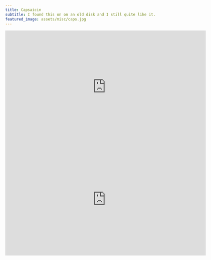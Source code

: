 ```yaml
---
title: Capsaicin
subtitle: I found this on on an old disk and I still quite like it.
featured_image: assets/misc/caps.jpg
---
```


<div class="content-wrap video-wrap">
	<div class="video">
		<iframe src="https://player.vimeo.com/video/1031720092?title=0&amp;byline=0&amp;portrait=0&amp;badge=0&amp;autopause=0&amp;player_id=0&amp;app_id=58479" width="640" height="360" frameborder="0" webkitallowfullscreen mozallowfullscreen allowfullscreen></iframe>
	</div>
</div>

<div class="content-wrap video-wrap">
	<div class="video">
		<iframe src="https://player.vimeo.com/video/1031720055?title=0&amp;byline=0&amp;portrait=0&amp;badge=0&amp;autopause=0&amp;player_id=0&amp;app_id=58479" width="640" height="360" frameborder="0" webkitallowfullscreen mozallowfullscreen allowfullscreen></iframe>
	</div>
</div>